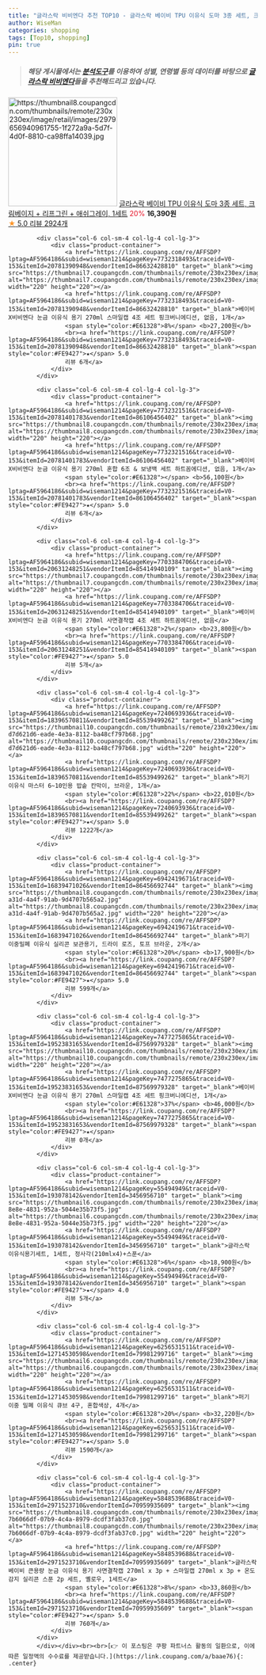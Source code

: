 ```yaml
---
title: "글라스락 비비엔다 추천 TOP10 - 글라스락 베이비 TPU 이유식 도마 3종 세트, 크림베이지 + 리프그린 + 애쉬그레이, 1세트"
author: WiseMan
categories: shopping
tags: [Top10, shopping]
pin: true
---
```


> ##### 해당 게시물에서는 [**분석도구**](https://itemscout.io/)를 이용하여 **성별**, **연령별** 등의 데이터를 바탕으로 [**글라스락 비비엔다**](https://link.coupang.com/a/baae76)들을 추천해드리고 있습니다.
<div class="container"><div class="row">
            <div class="col-6 col-sm-4 col-lg-4 col-lg-3">
                <div class="product-container">
                    <a href="https://link.coupang.com/re/AFFSDP?lptag=AF5964186&subid=wiseman1214&pageKey=2299279345&traceid=V0-153&itemId=3960981904&vendorItemId=71945383398" target="_blank"><img src="https://thumbnail8.coupangcdn.com/thumbnails/remote/230x230ex/image/retail/images/2979656940961755-1f272a9a-5d7f-4d0f-8810-ca98ffa14039.jpg" alt="https://thumbnail8.coupangcdn.com/thumbnails/remote/230x230ex/image/retail/images/2979656940961755-1f272a9a-5d7f-4d0f-8810-ca98ffa14039.jpg" width="220" height="220"></a>
                    <a href="https://link.coupang.com/re/AFFSDP?lptag=AF5964186&subid=wiseman1214&pageKey=2299279345&traceid=V0-153&itemId=3960981904&vendorItemId=71945383398" target="_blank">글라스락 베이비 TPU 이유식 도마 3종 세트, 크림베이지 + 리프그린 + 애쉬그레이, 1세트</a>
                    <span style="color:#E61328">20%</span> <b>16,390원</b>
                    <br><a href="https://link.coupang.com/re/AFFSDP?lptag=AF5964186&subid=wiseman1214&pageKey=2299279345&traceid=V0-153&itemId=3960981904&vendorItemId=71945383398" target="_blank"><span style="color:#FE9427">★</span> 5.0
                    리뷰 2924개</a>
                </div>
            </div>
            
            <div class="col-6 col-sm-4 col-lg-4 col-lg-3">
                <div class="product-container">
                    <a href="https://link.coupang.com/re/AFFSDP?lptag=AF5964186&subid=wiseman1214&pageKey=7732318493&traceid=V0-153&itemId=20781390948&vendorItemId=86632428810" target="_blank"><img src="https://thumbnail7.coupangcdn.com/thumbnails/remote/230x230ex/image/vendor_inventory/4d1e/a14bb72c4fa98ae49ea7003b1ee783c56c2a9d8185111f847e8038bad9cf.jpg" alt="https://thumbnail7.coupangcdn.com/thumbnails/remote/230x230ex/image/vendor_inventory/4d1e/a14bb72c4fa98ae49ea7003b1ee783c56c2a9d8185111f847e8038bad9cf.jpg" width="220" height="220"></a>
                    <a href="https://link.coupang.com/re/AFFSDP?lptag=AF5964186&subid=wiseman1214&pageKey=7732318493&traceid=V0-153&itemId=20781390948&vendorItemId=86632428810" target="_blank">베이비X비비엔다 눈금 이유식 용기 270ml 스마일캡 4조 세트 핑크버니에디션, 없음, 1개</a>
                    <span style="color:#E61328">8%</span> <b>27,200원</b>
                    <br><a href="https://link.coupang.com/re/AFFSDP?lptag=AF5964186&subid=wiseman1214&pageKey=7732318493&traceid=V0-153&itemId=20781390948&vendorItemId=86632428810" target="_blank"><span style="color:#FE9427">★</span> 5.0
                    리뷰 6개</a>
                </div>
            </div>
            
            <div class="col-6 col-sm-4 col-lg-4 col-lg-3">
                <div class="product-container">
                    <a href="https://link.coupang.com/re/AFFSDP?lptag=AF5964186&subid=wiseman1214&pageKey=7732321516&traceid=V0-153&itemId=20781401783&vendorItemId=86106456402" target="_blank"><img src="https://thumbnail8.coupangcdn.com/thumbnails/remote/230x230ex/image/vendor_inventory/12f2/ef14828ccaeae650e5985623057232c06751b432b1f18bc01110f20ab3bd.jpg" alt="https://thumbnail8.coupangcdn.com/thumbnails/remote/230x230ex/image/vendor_inventory/12f2/ef14828ccaeae650e5985623057232c06751b432b1f18bc01110f20ab3bd.jpg" width="220" height="220"></a>
                    <a href="https://link.coupang.com/re/AFFSDP?lptag=AF5964186&subid=wiseman1214&pageKey=7732321516&traceid=V0-153&itemId=20781401783&vendorItemId=86106456402" target="_blank">베이비X비비엔다 눈금 이유식 용기 270ml 혼합 6조 & 보냉백 세트 하트꼼에디션, 없음, 1개</a>
                    <span style="color:#E61328"></span> <b>56,100원</b>
                    <br><a href="https://link.coupang.com/re/AFFSDP?lptag=AF5964186&subid=wiseman1214&pageKey=7732321516&traceid=V0-153&itemId=20781401783&vendorItemId=86106456402" target="_blank"><span style="color:#FE9427">★</span> 5.0
                    리뷰 6개</a>
                </div>
            </div>
            
            <div class="col-6 col-sm-4 col-lg-4 col-lg-3">
                <div class="product-container">
                    <a href="https://link.coupang.com/re/AFFSDP?lptag=AF5964186&subid=wiseman1214&pageKey=7703384706&traceid=V0-153&itemId=20631248251&vendorItemId=85414940109" target="_blank"><img src="https://thumbnail7.coupangcdn.com/thumbnails/remote/230x230ex/image/vendor_inventory/6f82/6442a22939f0f73419a56580b0ac79d45a52289582b69262e1f767c027c0.jpg" alt="https://thumbnail7.coupangcdn.com/thumbnails/remote/230x230ex/image/vendor_inventory/6f82/6442a22939f0f73419a56580b0ac79d45a52289582b69262e1f767c027c0.jpg" width="220" height="220"></a>
                    <a href="https://link.coupang.com/re/AFFSDP?lptag=AF5964186&subid=wiseman1214&pageKey=7703384706&traceid=V0-153&itemId=20631248251&vendorItemId=85414940109" target="_blank">베이비X비비엔다 눈금 이유식 용기 270ml 사면결착캡 4조 세트 하트꼼에디션, 없음</a>
                    <span style="color:#E61328">2%</span> <b>23,800원</b>
                    <br><a href="https://link.coupang.com/re/AFFSDP?lptag=AF5964186&subid=wiseman1214&pageKey=7703384706&traceid=V0-153&itemId=20631248251&vendorItemId=85414940109" target="_blank"><span style="color:#FE9427">★</span> 5.0
                    리뷰 5개</a>
                </div>
            </div>
            
            <div class="col-6 col-sm-4 col-lg-4 col-lg-3">
                <div class="product-container">
                    <a href="https://link.coupang.com/re/AFFSDP?lptag=AF5964186&subid=wiseman1214&pageKey=7240693936&traceid=V0-153&itemId=18396570811&vendorItemId=85539499262" target="_blank"><img src="https://thumbnail10.coupangcdn.com/thumbnails/remote/230x230ex/image/retail/images/2007933657988593-d7d621d6-eade-4e3a-8112-ba48cf797b68.jpg" alt="https://thumbnail10.coupangcdn.com/thumbnails/remote/230x230ex/image/retail/images/2007933657988593-d7d621d6-eade-4e3a-8112-ba48cf797b68.jpg" width="220" height="220"></a>
                    <a href="https://link.coupang.com/re/AFFSDP?lptag=AF5964186&subid=wiseman1214&pageKey=7240693936&traceid=V0-153&itemId=18396570811&vendorItemId=85539499262" target="_blank">퍼기 이유식 마스터 6~10인용 밥솥 칸막이, 브라운, 1개</a>
                    <span style="color:#E61328">22%</span> <b>22,010원</b>
                    <br><a href="https://link.coupang.com/re/AFFSDP?lptag=AF5964186&subid=wiseman1214&pageKey=7240693936&traceid=V0-153&itemId=18396570811&vendorItemId=85539499262" target="_blank"><span style="color:#FE9427">★</span> 5.0
                    리뷰 1222개</a>
                </div>
            </div>
            
            <div class="col-6 col-sm-4 col-lg-4 col-lg-3">
                <div class="product-container">
                    <a href="https://link.coupang.com/re/AFFSDP?lptag=AF5964186&subid=wiseman1214&pageKey=6942419671&traceid=V0-153&itemId=16839471026&vendorItemId=86456692744" target="_blank"><img src="https://thumbnail8.coupangcdn.com/thumbnails/remote/230x230ex/image/retail/images/2023/07/03/11/2/81b9c11f-a31d-4a4f-91ab-9d4707b565a2.jpg" alt="https://thumbnail8.coupangcdn.com/thumbnails/remote/230x230ex/image/retail/images/2023/07/03/11/2/81b9c11f-a31d-4a4f-91ab-9d4707b565a2.jpg" width="220" height="220"></a>
                    <a href="https://link.coupang.com/re/AFFSDP?lptag=AF5964186&subid=wiseman1214&pageKey=6942419671&traceid=V0-153&itemId=16839471026&vendorItemId=86456692744" target="_blank">퍼기 이중밀폐 이유식 실리콘 보관용기, 드라이 로즈, 토프 브라운, 2개</a>
                    <span style="color:#E61328">20%</span> <b>17,900원</b>
                    <br><a href="https://link.coupang.com/re/AFFSDP?lptag=AF5964186&subid=wiseman1214&pageKey=6942419671&traceid=V0-153&itemId=16839471026&vendorItemId=86456692744" target="_blank"><span style="color:#FE9427">★</span> 5.0
                    리뷰 599개</a>
                </div>
            </div>
            
            <div class="col-6 col-sm-4 col-lg-4 col-lg-3">
                <div class="product-container">
                    <a href="https://link.coupang.com/re/AFFSDP?lptag=AF5964186&subid=wiseman1214&pageKey=7477275865&traceid=V0-153&itemId=19523831653&vendorItemId=87569979328" target="_blank"><img src="https://thumbnail10.coupangcdn.com/thumbnails/remote/230x230ex/image/vendor_inventory/b945/33e69a7a02980722e5e5417159c9ab7f2535e008a2e2039436402ad9f36d.jpg" alt="https://thumbnail10.coupangcdn.com/thumbnails/remote/230x230ex/image/vendor_inventory/b945/33e69a7a02980722e5e5417159c9ab7f2535e008a2e2039436402ad9f36d.jpg" width="220" height="220"></a>
                    <a href="https://link.coupang.com/re/AFFSDP?lptag=AF5964186&subid=wiseman1214&pageKey=7477275865&traceid=V0-153&itemId=19523831653&vendorItemId=87569979328" target="_blank">베이비X비비엔다 눈금 이유식 용기 270ml 스마일캡 4조 세트 핑크버니에디션, 1개</a>
                    <span style="color:#E61328">37%</span> <b>46,000원</b>
                    <br><a href="https://link.coupang.com/re/AFFSDP?lptag=AF5964186&subid=wiseman1214&pageKey=7477275865&traceid=V0-153&itemId=19523831653&vendorItemId=87569979328" target="_blank"><span style="color:#FE9427">★</span> 
                    리뷰 0개</a>
                </div>
            </div>
            
            <div class="col-6 col-sm-4 col-lg-4 col-lg-3">
                <div class="product-container">
                    <a href="https://link.coupang.com/re/AFFSDP?lptag=AF5964186&subid=wiseman1214&pageKey=55494949&traceid=V0-153&itemId=193078142&vendorItemId=3456956710" target="_blank"><img src="https://thumbnail6.coupangcdn.com/thumbnails/remote/230x230ex/image/vendor_inventory/images/2017/12/21/16/8/a9af05c4-8e8e-4831-952a-5044e35b73f5.jpg" alt="https://thumbnail6.coupangcdn.com/thumbnails/remote/230x230ex/image/vendor_inventory/images/2017/12/21/16/8/a9af05c4-8e8e-4831-952a-5044e35b73f5.jpg" width="220" height="220"></a>
                    <a href="https://link.coupang.com/re/AFFSDP?lptag=AF5964186&subid=wiseman1214&pageKey=55494949&traceid=V0-153&itemId=193078142&vendorItemId=3456956710" target="_blank">글라스락 이유식용기세트, 1세트, 정사각(210mlx4)+스푼</a>
                    <span style="color:#E61328">6%</span> <b>18,900원</b>
                    <br><a href="https://link.coupang.com/re/AFFSDP?lptag=AF5964186&subid=wiseman1214&pageKey=55494949&traceid=V0-153&itemId=193078142&vendorItemId=3456956710" target="_blank"><span style="color:#FE9427">★</span> 4.0
                    리뷰 5개</a>
                </div>
            </div>
            
            <div class="col-6 col-sm-4 col-lg-4 col-lg-3">
                <div class="product-container">
                    <a href="https://link.coupang.com/re/AFFSDP?lptag=AF5964186&subid=wiseman1214&pageKey=6256531511&traceid=V0-153&itemId=12714530598&vendorItemId=79981299716" target="_blank"><img src="https://thumbnail6.coupangcdn.com/thumbnails/remote/230x230ex/image/vendor_inventory/ae1c/293d69ab2289a26d203dabb613a6c599849f04d0c3eb2d4f242da67fb00b.jpg" alt="https://thumbnail6.coupangcdn.com/thumbnails/remote/230x230ex/image/vendor_inventory/ae1c/293d69ab2289a26d203dabb613a6c599849f04d0c3eb2d4f242da67fb00b.jpg" width="220" height="220"></a>
                    <a href="https://link.coupang.com/re/AFFSDP?lptag=AF5964186&subid=wiseman1214&pageKey=6256531511&traceid=V0-153&itemId=12714530598&vendorItemId=79981299716" target="_blank">퍼기 이중 밀폐 이유식 큐브 4구, 혼합색상, 4개</a>
                    <span style="color:#E61328">20%</span> <b>32,220원</b>
                    <br><a href="https://link.coupang.com/re/AFFSDP?lptag=AF5964186&subid=wiseman1214&pageKey=6256531511&traceid=V0-153&itemId=12714530598&vendorItemId=79981299716" target="_blank"><span style="color:#FE9427">★</span> 5.0
                    리뷰 1590개</a>
                </div>
            </div>
            
            <div class="col-6 col-sm-4 col-lg-4 col-lg-3">
                <div class="product-container">
                    <a href="https://link.coupang.com/re/AFFSDP?lptag=AF5964186&subid=wiseman1214&pageKey=5848539688&traceid=V0-153&itemId=2971523710&vendorItemId=70959935609" target="_blank"><img src="https://thumbnail8.coupangcdn.com/thumbnails/remote/230x230ex/image/retail/images/1197191937087870-7b6066df-07b9-4c4a-8979-dcdf3fab37c0.jpg" alt="https://thumbnail8.coupangcdn.com/thumbnails/remote/230x230ex/image/retail/images/1197191937087870-7b6066df-07b9-4c4a-8979-dcdf3fab37c0.jpg" width="220" height="220"></a>
                    <a href="https://link.coupang.com/re/AFFSDP?lptag=AF5964186&subid=wiseman1214&pageKey=5848539688&traceid=V0-153&itemId=2971523710&vendorItemId=70959935609" target="_blank">글라스락 베이비 큰용량 눈금 이유식 용기 사면결착캡 270ml x 3p + 스마일캡 270ml x 3p + 온도감지 실리콘 스푼 2p 세트, 옐로우, 1세트</a>
                    <span style="color:#E61328">8%</span> <b>33,860원</b>
                    <br><a href="https://link.coupang.com/re/AFFSDP?lptag=AF5964186&subid=wiseman1214&pageKey=5848539688&traceid=V0-153&itemId=2971523710&vendorItemId=70959935609" target="_blank"><span style="color:#FE9427">★</span> 5.0
                    리뷰 760개</a>
                </div>
            </div>
            </div></div><br><br>[👉 이 포스팅은 쿠팡 파트너스 활동의 일환으로, 이에 따른 일정액의 수수료를 제공받습니다.](https://link.coupang.com/a/baae76){: .center}